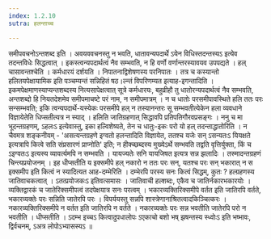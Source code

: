 ```yaml
---
index: 1.2.10
sutra: हलन्ताच्च

---
```

 समीपवचनोऽन्तशब्द इति । अवयववचनस्तु न भवति, धातावन्यपदार्थे ऽयेन विधिस्तदन्तस्यऽ इत्येव तदन्तविधेः सिद्धत्वात् । इकस्त्वन्यपदार्थत्वं नैव सम्भवति, न हि वर्णो वर्णान्तरस्यावयव उपपद्यते । हल् चासावन्तश्चेति । कर्मधारयं दर्शयति । निपातनाद्विशेषणस्य परनिपातः । तत्र च कस्यान्तो हलितयपेक्षायामिक इति पञ्चम्यन्तं सन्निहितं षठ।ल्न्तं विपरिणम्यत इत्याह-इगन्तादिति । इकमपेक्षमाणस्याप्यन्तशब्दस्य नित्यसापेक्षत्वात् सूत्रे कर्मधारयः, बहुव्रीहौ तु धातोरन्यपदार्थत्वं नैव सम्भवति, अन्तशब्दो हि नियतदेशमेव समीपमाचष्टे परं नाम, न समीपमात्रम् । न च धातोः परसमीपावस्थिते हलि ततः परः सन्सम्भवति; इकि त्वन्यपदार्थे-यस्येकः परसमीपे हल् न तस्यानन्तरः सू सम्भवतीत्येकेन हला व्यवधाने विज्ञायेतेति धिप्सतीत्यत्र न स्याद् । हलिति जातिग्रहणात् सिद्धावपि प्रतिपतिगौरवप्रसङ्गः । ननु च मा भूदन्तग्रहणम्, ऽहलःऽ इत्येवास्तु, इका हल्विशेष्यते, तेन च धातुः-इकः परो यो हल् तदन्ताद्धातोरिति । न चैवमत्र शङ्कनीयम् - 'असत्यन्तग्रहणे इग्वतो हलन्तादिति विज्ञायेत, ततश्च यजेः सन् ऽसन्यतःऽ यियक्षते इत्यत्रापि कित्वे सति संप्रसारणं प्राप्नोति' इति; न हीक्च्छब्दस्य मुख्येऽर्थे सम्भवति तद्वति वृत्तिर्युक्ता, किं च ऽइग्वतःऽ इत्यस्य व्यावर्त्यमपि न सम्भवति । यायज्यतेः सनि यायजिषत इत्यत्र सन्न झलादिः । तस्मादन्तग्रहणं चिन्त्यप्रयोजनम् । इह धीप्सतीति य इक्समीपे हल् नकारो न ततः परः सन्, यतश्च परः सन् भकारात् न स इक्समीप इति कित्वं न स्यादित्यत आह-दम्भेरिति । दम्भेरपि परस्य सनः कित्वं सिद्धम्, कुतः ? हल्ग्रहणस्य जातिवाचकत्वात् । ऽतत्प्रयोजकःऽ इतिवत्समासः । जातिवाची हल्शब्दः, एकैव च जातिर्नकारभकारयोः । व्यक्तिद्वारकं च जातेरिक्समीपत्वं तदपेक्षयात्र सनः परत्वम् । भकारव्यक्तिरिक्समीपे वर्तत इति जातिरपि वर्तते, भकारव्यक्तेः परः सन्निति जातेरपि परः । विपर्ययस्तु सन्नपि शास्त्रेणानाश्रितत्वादकिञ्चित्करः । नकारव्यक्तिरिक्समीपे न वर्तत इति जातिरपि न वर्तते । नकारव्यक्तेः परः सन्न भवतीति जातेरपि परो न भवतीति । धीप्सतीति । ऽदम्भ इच्चऽ कित्वादुपधालोपः ऽएकाचो बशो भष् झषन्तस्य स्ध्वोःऽ इति भष्भावः, द्विर्वचनम्, ऽअत्र लोपोऽभ्यासस्यऽ ॥